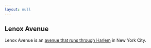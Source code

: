 ```yaml
---
layout: null
---
```

## Lenox Avenue

Lenox Avenue is an [avenue that runs through
Harlem](https://en.wikipedia.org/wiki/Lenox_Avenue) in New York City.
